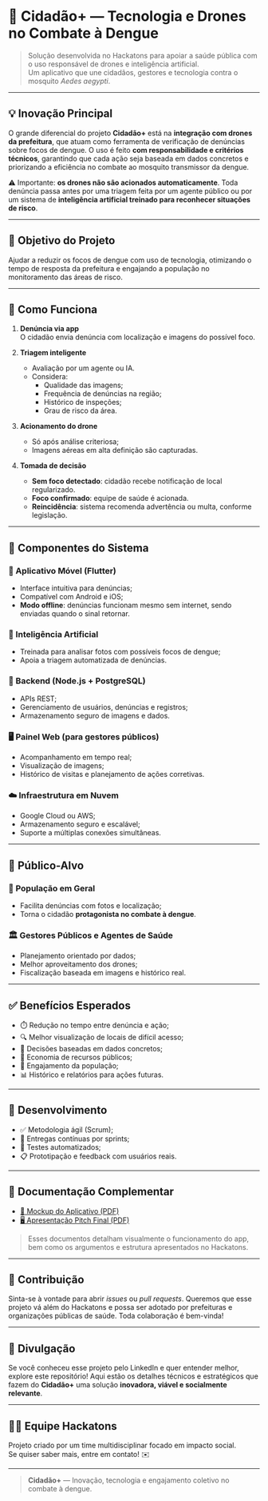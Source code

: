 # 🦟 Cidadão+ — Tecnologia e Drones no Combate à Dengue

> Solução desenvolvida no Hackatons para apoiar a saúde pública com o uso responsável de drones e inteligência artificial.  
> Um aplicativo que une cidadãos, gestores e tecnologia contra o mosquito *Aedes aegypti*.

---

## 💡 Inovação Principal

O grande diferencial do projeto **Cidadão+** está na **integração com drones da prefeitura**, que atuam como ferramenta de verificação de denúncias sobre focos de dengue. O uso é feito **com responsabilidade e critérios técnicos**, garantindo que cada ação seja baseada em dados concretos e priorizando a eficiência no combate ao mosquito transmissor da dengue.

⚠️ Importante: **os drones não são acionados automaticamente**. Toda denúncia passa antes por uma triagem feita por um agente público ou por um sistema de **inteligência artificial treinado para reconhecer situações de risco**.

---

## 🎯 Objetivo do Projeto

Ajudar a reduzir os focos de dengue com uso de tecnologia, otimizando o tempo de resposta da prefeitura e engajando a população no monitoramento das áreas de risco.

---

## 📱 Como Funciona

1. **Denúncia via app**  
   O cidadão envia denúncia com localização e imagens do possível foco.

2. **Triagem inteligente**
   - Avaliação por um agente ou IA.
   - Considera:
     - Qualidade das imagens;
     - Frequência de denúncias na região;
     - Histórico de inspeções;
     - Grau de risco da área.

3. **Acionamento do drone**
   - Só após análise criteriosa;
   - Imagens aéreas em alta definição são capturadas.

4. **Tomada de decisão**
   - **Sem foco detectado**: cidadão recebe notificação de local regularizado.
   - **Foco confirmado**: equipe de saúde é acionada.
   - **Reincidência**: sistema recomenda advertência ou multa, conforme legislação.

---

## 🧩 Componentes do Sistema

### 📱 Aplicativo Móvel (Flutter)
- Interface intuitiva para denúncias;
- Compatível com Android e iOS;
- **Modo offline**: denúncias funcionam mesmo sem internet, sendo enviadas quando o sinal retornar.

### 🧠 Inteligência Artificial
- Treinada para analisar fotos com possíveis focos de dengue;
- Apoia a triagem automatizada de denúncias.

### 🔧 Backend (Node.js + PostgreSQL)
- APIs REST;
- Gerenciamento de usuários, denúncias e registros;
- Armazenamento seguro de imagens e dados.

### 🖥️ Painel Web (para gestores públicos)
- Acompanhamento em tempo real;
- Visualização de imagens;
- Histórico de visitas e planejamento de ações corretivas.

### ☁️ Infraestrutura em Nuvem
- Google Cloud ou AWS;
- Armazenamento seguro e escalável;
- Suporte a múltiplas conexões simultâneas.

---

## 👥 Público-Alvo

### 🧍 População em Geral
- Facilita denúncias com fotos e localização;
- Torna o cidadão **protagonista no combate à dengue**.

### 🏛️ Gestores Públicos e Agentes de Saúde
- Planejamento orientado por dados;
- Melhor aproveitamento dos drones;
- Fiscalização baseada em imagens e histórico real.

---

## ✅ Benefícios Esperados

- ⏱️ Redução no tempo entre denúncia e ação;
- 🔍 Melhor visualização de locais de difícil acesso;
- 🧠 Decisões baseadas em dados concretos;
- 💸 Economia de recursos públicos;
- 🙌 Engajamento da população;
- 📊 Histórico e relatórios para ações futuras.

---

## 🧪 Desenvolvimento

- ✅ Metodologia ágil (Scrum);
- 🚀 Entregas contínuas por sprints;
- 🧪 Testes automatizados;
- 📋 Prototipação e feedback com usuários reais.

---

## 📎 Documentação Complementar

- [📄 Mockup do Aplicativo (PDF)](./Mockup_App_Cidadao+.pdf)
- [🖥️ Apresentação Pitch Final (PDF)](./Pitch_Final_Cidadao+.pdf)

> Esses documentos detalham visualmente o funcionamento do app, bem como os argumentos e estrutura apresentados no Hackatons.

---

## 🤝 Contribuição

Sinta-se à vontade para abrir *issues* ou *pull requests*. Queremos que esse projeto vá além do Hackatons e possa ser adotado por prefeituras e organizações públicas de saúde. Toda colaboração é bem-vinda!

---

## 📢 Divulgação

Se você conheceu esse projeto pelo LinkedIn e quer entender melhor, explore este repositório! Aqui estão os detalhes técnicos e estratégicos que fazem do **Cidadão+** uma solução **inovadora, viável e socialmente relevante**.

---

## 🧑‍💻 Equipe Hackatons

Projeto criado por um time multidisciplinar focado em impacto social.  
Se quiser saber mais, entre em contato! ✉️

---

> **Cidadão+** — Inovação, tecnologia e engajamento coletivo no combate à dengue.
